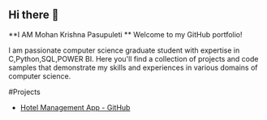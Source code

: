 ## Hi there 👋


**I AM Mohan Krishna Pasupuleti ** 
Welcome to my GitHub portfolio! 

I am passionate computer science graduate student with expertise in C,Python,SQL,POWER BI. Here you'll find a collection of projects and code samples that demonstrate my skills and experiences in various domains of computer science.

#Projects

- [Hotel Management App - GitHub](https://github.com/Pmk610/Hotel-Management)

